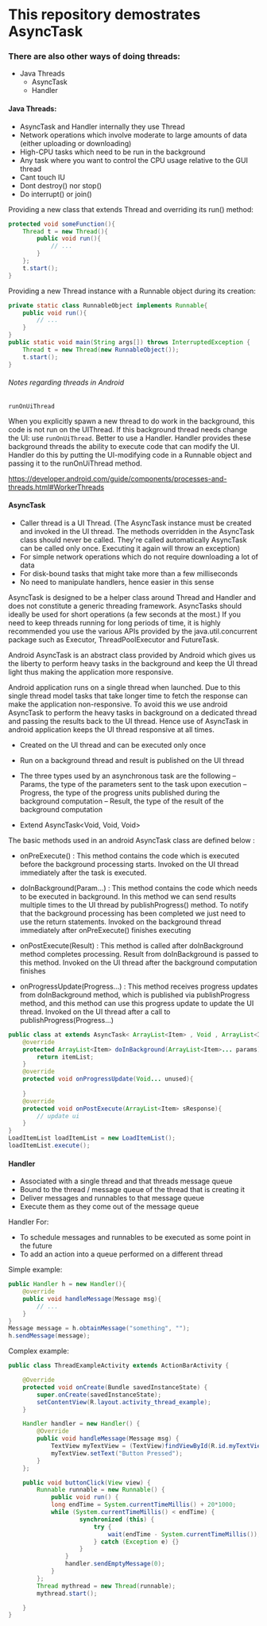# This repository demostrates AsyncTask

### There are also other ways of doing threads:

 * Java Threads
   * AsyncTask
   * Handler

#### Java Threads:

- AsyncTask and Handler internally they use Thread
- Network operations which involve moderate to large amounts of data (either uploading or downloading) 
- High-CPU tasks which need to be run in the background
- Any task where you want to control the CPU usage relative to the GUI thread 
- Cant touch IU
- Dont destroy() nor stop() 
- Do interrupt() or join() 

Providing a new class that extends Thread and overriding its run() method:

```java
protected void someFunction(){
	Thread t = new Thread(){
		public void run(){
			// ...
		}
	};
	t.start();
}
```

Providing a new Thread instance with a Runnable object during its creation:

```java
private static class RunnableObject implements Runnable{
	public void run(){
		// ...
	}
}
public static void main(String args[]) throws InterruptedException {
	Thread t = new Thread(new RunnableObject());
	t.start();
}
```

###### Notes regarding threads in Android

`runOnUiThread`

When you explicitly spawn a new thread to do work in the background, this code is not run on the UIThread. 
If this background thread needs change the UI: use `runOnUiThread`. 
Better to use a Handler.
Handler provides these background threads the ability to execute code that can modify the UI. 
Handler do this by putting the UI-modifying code in a Runnable object and passing it to the runOnUiThread method.

https://developer.android.com/guide/components/processes-and-threads.html#WorkerThreads

#### AsyncTask

- Caller thread is a UI Thread. (The AsyncTask instance must be created and invoked in the UI thread.
The methods overridden in the AsyncTask class should never be called. They're called automatically
AsyncTask can be called only once. Executing it again will throw an exception)
- For simple network operations which do not require downloading a lot of data
- For disk-bound tasks that might take more than a few milliseconds
- No need to manipulate handlers, hence easier in this sense

AsyncTask is designed to be a helper class around Thread and Handler and does not constitute a generic threading framework. AsyncTasks should ideally be used for short operations (a few seconds at the most.) If you need to keep threads running for long periods of time, it is highly recommended you use the various APIs provided by the java.util.concurrent package such as Executor, ThreadPoolExecutor and FutureTask. 

Android AsyncTask is an abstract class provided by Android which gives us the liberty to perform heavy tasks in the background and keep the UI thread light thus making the application more responsive.

Android application runs on a single thread when launched. Due to this single thread model tasks that take longer time to fetch the response can make the application non-responsive. To avoid this we use android AsyncTask to perform the heavy tasks in background on a dedicated thread and passing the results back to the UI thread. Hence use of AsyncTask in android application keeps the UI thread responsive at all times.

+ Created on the UI thread and can be executed only once 
+ Run on a background thread and result is published on the UI thread 

+ The three types used by an asynchronous task are the following 
– Params, the type of the parameters sent to the task upon execution 
– Progress, the type of the progress units published during the background computation 
– Result, the type of the result of the background computation 
+ Extend AsyncTask<Void, Void, Void>

The basic methods used in an android AsyncTask class are defined below :

+ onPreExecute() : This method contains the code which is executed before the background processing starts. Invoked on the UI thread immediately after the task is executed.

+ doInBackground(Param...) : This method contains the code which needs to be executed in background. In this method we can send results multiple times to the UI thread by publishProgress() method. To notify that the background processing has been completed we just need to use the return statements. Invoked on the background thread immediately after onPreExecute() finishes executing 

+ onPostExecute(Result) : This method is called after doInBackground method completes processing. Result from doInBackground is passed to this method. Invoked on the UI thread after the background computation finishes

+ onProgressUpdate(Progress...) : This method receives progress updates from doInBackground method, which is published via publishProgress method, and this method can use this progress update to update the UI thread. Invoked on the UI thread after a call to publishProgress(Progress...) 

```java
public class at extends AsyncTask< ArrayList<Item> , Void , ArrayList<Item> >{
	@override
	protected ArrayList<Item> doInBackground(ArrayList<Item>... params){
		return itemList;
	}
	@override
	protected void onProgressUpdate(Void... unused){
	
	}
	@override
	protected void onPostExecute(ArrayList<Item> sResponse){
		// update ui
	}
}
LoadItemList loadItemList = new LoadItemList();
loadItemList.execute();
```

#### Handler 

- Associated with a single thread and that threads message queue 
- Bound to the thread / message queue of the thread that is creating it 
- Deliver messages and runnables to that message queue 
- Execute them as they come out of the message queue

Handler For:
- To schedule messages and runnables to be executed as some point in the future
- To add an action into a queue performed on a different thread

Simple example:

```java
public Handler h = new Handler(){
	@override
	public void handleMessage(Message msg){
		// ...
	}
}
Message message = h.obtainMessage("something", "");
h.sendMessage(message);
```

Complex example:

```java
public class ThreadExampleActivity extends ActionBarActivity {

    @Override
    protected void onCreate(Bundle savedInstanceState) {
        super.onCreate(savedInstanceState);
        setContentView(R.layout.activity_thread_example);
    }

    Handler handler = new Handler() {
        @Override
        public void handleMessage(Message msg) {
            TextView myTextView = (TextView)findViewById(R.id.myTextView);
            myTextView.setText("Button Pressed");
        }
    };

	public void buttonClick(View view) {
		Runnable runnable = new Runnable() {
			public void run() {
			long endTime = System.currentTimeMillis() + 20*1000;
			while (System.currentTimeMillis() < endTime) {
					synchronized (this) {
						try {
							wait(endTime - System.currentTimeMillis());
						} catch (Exception e) {}
					}
				}
				handler.sendEmptyMessage(0);
			}
		};
		Thread mythread = new Thread(runnable);
		mythread.start();

	}
}
```
